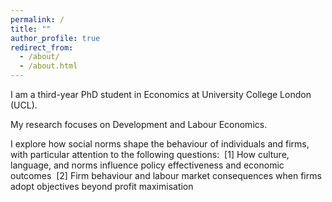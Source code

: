 ```yaml
---
permalink: /
title: ""
author_profile: true
redirect_from: 
  - /about/
  - /about.html
---
```


I am a third-year PhD student in Economics at University College London (UCL). 

My research focuses on Development and Labour Economics.

I explore how social norms shape the behaviour of individuals and firms, with particular attention to the following questions: 
[1] How culture, language, and norms influence policy effectiveness and economic outcomes 
[2] Firm behaviour and labour market consequences when firms adopt objectives beyond profit maximisation
